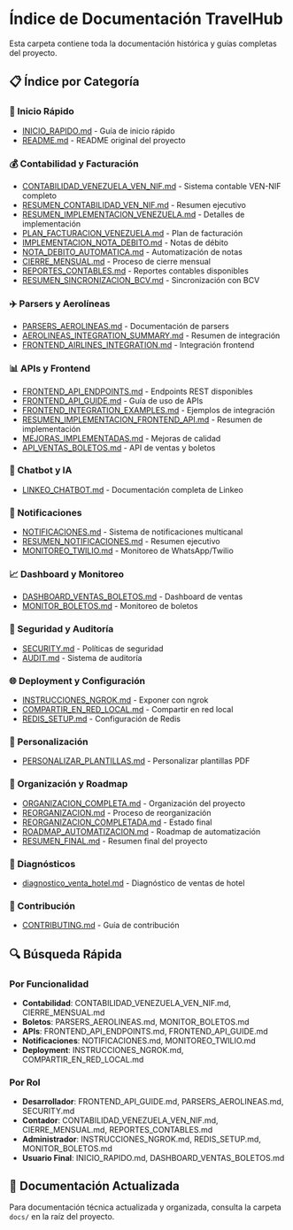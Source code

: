 # Índice de Documentación TravelHub

Esta carpeta contiene toda la documentación histórica y guías completas del proyecto.

## 📋 Índice por Categoría

### 🚀 Inicio Rápido
- [INICIO_RAPIDO.md](INICIO_RAPIDO.md) - Guía de inicio rápido
- [README.md](README.md) - README original del proyecto

### 💰 Contabilidad y Facturación
- [CONTABILIDAD_VENEZUELA_VEN_NIF.md](CONTABILIDAD_VENEZUELA_VEN_NIF.md) - Sistema contable VEN-NIF completo
- [RESUMEN_CONTABILIDAD_VEN_NIF.md](RESUMEN_CONTABILIDAD_VEN_NIF.md) - Resumen ejecutivo
- [RESUMEN_IMPLEMENTACION_VENEZUELA.md](RESUMEN_IMPLEMENTACION_VENEZUELA.md) - Detalles de implementación
- [PLAN_FACTURACION_VENEZUELA.md](PLAN_FACTURACION_VENEZUELA.md) - Plan de facturación
- [IMPLEMENTACION_NOTA_DEBITO.md](IMPLEMENTACION_NOTA_DEBITO.md) - Notas de débito
- [NOTA_DEBITO_AUTOMATICA.md](NOTA_DEBITO_AUTOMATICA.md) - Automatización de notas
- [CIERRE_MENSUAL.md](CIERRE_MENSUAL.md) - Proceso de cierre mensual
- [REPORTES_CONTABLES.md](REPORTES_CONTABLES.md) - Reportes contables disponibles
- [RESUMEN_SINCRONIZACION_BCV.md](RESUMEN_SINCRONIZACION_BCV.md) - Sincronización con BCV

### ✈️ Parsers y Aerolíneas
- [PARSERS_AEROLINEAS.md](PARSERS_AEROLINEAS.md) - Documentación de parsers
- [AEROLINEAS_INTEGRATION_SUMMARY.md](AEROLINEAS_INTEGRATION_SUMMARY.md) - Resumen de integración
- [FRONTEND_AIRLINES_INTEGRATION.md](FRONTEND_AIRLINES_INTEGRATION.md) - Integración frontend

### 📊 APIs y Frontend
- [FRONTEND_API_ENDPOINTS.md](FRONTEND_API_ENDPOINTS.md) - Endpoints REST disponibles
- [FRONTEND_API_GUIDE.md](FRONTEND_API_GUIDE.md) - Guía de uso de APIs
- [FRONTEND_INTEGRATION_EXAMPLES.md](FRONTEND_INTEGRATION_EXAMPLES.md) - Ejemplos de integración
- [RESUMEN_IMPLEMENTACION_FRONTEND_API.md](RESUMEN_IMPLEMENTACION_FRONTEND_API.md) - Resumen de implementación
- [MEJORAS_IMPLEMENTADAS.md](MEJORAS_IMPLEMENTADAS.md) - Mejoras de calidad
- [API_VENTAS_BOLETOS.md](API_VENTAS_BOLETOS.md) - API de ventas y boletos

### 🤖 Chatbot y IA
- [LINKEO_CHATBOT.md](LINKEO_CHATBOT.md) - Documentación completa de Linkeo

### 📧 Notificaciones
- [NOTIFICACIONES.md](NOTIFICACIONES.md) - Sistema de notificaciones multicanal
- [RESUMEN_NOTIFICACIONES.md](RESUMEN_NOTIFICACIONES.md) - Resumen ejecutivo
- [MONITOREO_TWILIO.md](MONITOREO_TWILIO.md) - Monitoreo de WhatsApp/Twilio

### 📈 Dashboard y Monitoreo
- [DASHBOARD_VENTAS_BOLETOS.md](DASHBOARD_VENTAS_BOLETOS.md) - Dashboard de ventas
- [MONITOR_BOLETOS.md](MONITOR_BOLETOS.md) - Monitoreo de boletos

### 🔐 Seguridad y Auditoría
- [SECURITY.md](SECURITY.md) - Políticas de seguridad
- [AUDIT.md](AUDIT.md) - Sistema de auditoría

### 🌐 Deployment y Configuración
- [INSTRUCCIONES_NGROK.md](INSTRUCCIONES_NGROK.md) - Exponer con ngrok
- [COMPARTIR_EN_RED_LOCAL.md](COMPARTIR_EN_RED_LOCAL.md) - Compartir en red local
- [REDIS_SETUP.md](REDIS_SETUP.md) - Configuración de Redis

### 🎨 Personalización
- [PERSONALIZAR_PLANTILLAS.md](PERSONALIZAR_PLANTILLAS.md) - Personalizar plantillas PDF

### 📝 Organización y Roadmap
- [ORGANIZACION_COMPLETA.md](ORGANIZACION_COMPLETA.md) - Organización del proyecto
- [REORGANIZACION.md](REORGANIZACION.md) - Proceso de reorganización
- [REORGANIZACION_COMPLETADA.md](REORGANIZACION_COMPLETADA.md) - Estado final
- [ROADMAP_AUTOMATIZACION.md](ROADMAP_AUTOMATIZACION.md) - Roadmap de automatización
- [RESUMEN_FINAL.md](RESUMEN_FINAL.md) - Resumen final del proyecto

### 🐛 Diagnósticos
- [diagnostico_venta_hotel.md](diagnostico_venta_hotel.md) - Diagnóstico de ventas de hotel

### 🤝 Contribución
- [CONTRIBUTING.md](CONTRIBUTING.md) - Guía de contribución

## 🔍 Búsqueda Rápida

### Por Funcionalidad
- **Contabilidad**: CONTABILIDAD_VENEZUELA_VEN_NIF.md, CIERRE_MENSUAL.md
- **Boletos**: PARSERS_AEROLINEAS.md, MONITOR_BOLETOS.md
- **APIs**: FRONTEND_API_ENDPOINTS.md, FRONTEND_API_GUIDE.md
- **Notificaciones**: NOTIFICACIONES.md, MONITOREO_TWILIO.md
- **Deployment**: INSTRUCCIONES_NGROK.md, COMPARTIR_EN_RED_LOCAL.md

### Por Rol
- **Desarrollador**: FRONTEND_API_GUIDE.md, PARSERS_AEROLINEAS.md, SECURITY.md
- **Contador**: CONTABILIDAD_VENEZUELA_VEN_NIF.md, CIERRE_MENSUAL.md, REPORTES_CONTABLES.md
- **Administrador**: INSTRUCCIONES_NGROK.md, REDIS_SETUP.md, MONITOR_BOLETOS.md
- **Usuario Final**: INICIO_RAPIDO.md, DASHBOARD_VENTAS_BOLETOS.md

## 📌 Documentación Actualizada

Para documentación técnica actualizada y organizada, consulta la carpeta `docs/` en la raíz del proyecto.
